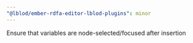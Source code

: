 ```yaml
---
"@lblod/ember-rdfa-editor-lblod-plugins": minor
---
```


Ensure that variables are node-selected/focused after insertion

